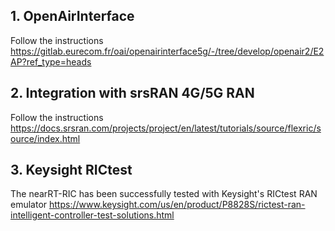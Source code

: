 ## 1. OpenAirInterface

Follow the instructions https://gitlab.eurecom.fr/oai/openairinterface5g/-/tree/develop/openair2/E2AP?ref_type=heads

## 2. Integration with srsRAN 4G/5G RAN

Follow the instructions https://docs.srsran.com/projects/project/en/latest/tutorials/source/flexric/source/index.html 

## 3. Keysight RICtest

The nearRT-RIC has been successfully tested with Keysight's RICtest RAN emulator https://www.keysight.com/us/en/product/P8828S/rictest-ran-intelligent-controller-test-solutions.html



